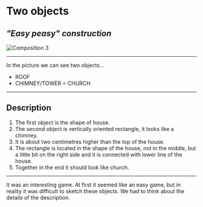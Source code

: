 # Two objects
## _"Easy peasy" construction_

![Composition 3](img/picture.JPG)


---
In the picture we can see two objects... 
- ROOF
- CHIMNEY/TOWER
    = CHURCH
---

## Description
1. The first object is the shape of house. 
2. The second object is vertically oriented rectangle, it looks like a chimney.
3. It is about two centimetres higher than the top of the house. 
4. The rectangle is located in the shape of the house, not in the middle, but a little bit on the right side and it is connected with lower line of the house. 
5. Together in the end it should look like church.

---

It was an interesting game. At first it seemed like an easy game, but in reality it was difficult to sketch these objects. We had to think about the details of the description.


